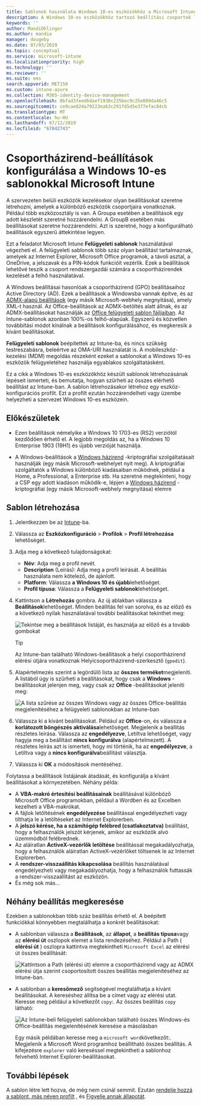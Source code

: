 ```yaml
---
title: Sablonok használata Windows 10-es eszközökhöz a Microsoft Intune-Azure-ban | Microsoft Docs
description: A Windows 10-es eszközökhöz tartozó beállítási csoportok létrehozásához használja a Microsoft Intune felügyeleti sablonjait. Ezekkel a beállításokkal konfigurálhatja az Office-programokat, a biztonságos szolgáltatásokat az Internet Explorerben, vezérelheti a OneDrive elérését, a távoli asztal funkcióinak használatát, az Automatikus lejátszást, az energiagazdálkodási beállítások beállítását, a HTTP-nyomtatás használatát, a különböző funkciók használatát felhasználói bejelentkezés beállításai és az Eseménynapló méretének szabályozása.
keywords: ''
author: MandiOhlinger
ms.author: mandia
manager: dougeby
ms.date: 07/03/2019
ms.topic: conceptual
ms.service: microsoft-intune
ms.localizationpriority: high
ms.technology: ''
ms.reviewer: ''
ms.suite: ems
search.appverid: MET150
ms.custom: intune-azure
ms.collection: M365-identity-device-management
ms.openlocfilehash: 0bfad3feed6daef1930c235bec9c25e809da46c5
ms.sourcegitcommit: ce9cae824a79223eab3c291fd5d5e377efac84cb
ms.translationtype: MT
ms.contentlocale: hu-HU
ms.lasthandoff: 07/12/2019
ms.locfileid: "67842743"
---
```

# <a name="use-windows-10-templates-to-configure-group-policy-settings-in-microsoft-intune"></a>Csoportházirend-beállítások konfigurálása a Windows 10-es sablonokkal Microsoft Intune

A szervezeten belüli eszközök kezelésekor olyan beállításokat szeretne létrehozni, amelyek a különböző eszközök csoportjaira vonatkoznak. Például több eszközosztály is van. A Groupa esetében a beállítások egy adott készletét szeretné hozzárendelni. A GroupB esetében más beállításokat szeretne hozzárendelni. Azt is szeretné, hogy a konfigurálható beállítások egyszerű áttekintése legyen.

Ezt a feladatot Microsoft Intune **Felügyeleti sablonok** használatával végezheti el. A felügyeleti sablonok több száz olyan beállítást tartalmaznak, amelyek az Internet Explorer, Microsoft Office programok, a távoli asztal, a OneDrive, a jelszavak és a PIN-kódok funkcióit vezérlik. Ezek a beállítások lehetővé teszik a csoport rendszergazdái számára a csoportházirendek kezelését a felhő használatával.

A Windows beállításai hasonlóak a csoportházirend (GPO) beállításaihoz Active Directory (AD). Ezek a beállítások a Windowsba vannak építve, és az [ADMX-alapú beállítások](https://docs.microsoft.com/windows/client-management/mdm/understanding-admx-backed-policies) (egy másik Microsoft-webhely megnyitása), amely XML-t használ. Az Office-beállítások az ADMX-betöltés alatt állnak, és az ADMX-beállításokat használják az [Office felügyeleti sablon fájljaiban](https://www.microsoft.com/download/details.aspx?id=49030). Az Intune-sablonok azonban 100%-os felhő-alapúak. Egyszerű és közvetlen továbbítási módot kínálnak a beállítások konfigurálásához, és megkeresik a kívánt beállításokat.

**Felügyeleti sablonok** beépítettek az Intune-ba, és nincs szükség testreszabásra, beleértve az OMA-URI használatát is. A mobileszköz-kezelési (MDM) megoldás részeként ezeket a sablonokat a Windows 10-es eszközök felügyeletéhez használja egyablakos szolgáltatásként.

Ez a cikk a Windows 10-es eszközökhöz készült sablonok létrehozásának lépéseit ismerteti, és bemutatja, hogyan szűrheti az összes elérhető beállítást az Intune-ban. A sablon létrehozásakor létrehoz egy eszköz-konfigurációs profilt. Ezt a profilt ezután hozzárendelheti vagy üzembe helyezheti a szervezet Windows 10-es eszközein.

## <a name="before-you-begin"></a>Előkészületek

- Ezen beállítások némelyike a Windows 10 1703-es (RS2) verziótól kezdődően érhető el. A legjobb megoldás az, ha a Windows 10 Enterprise 1903 (19H1) és újabb verzióját használja.

- A Windows-beállítások a [Windows házirend](https://docs.microsoft.com/windows/client-management/mdm/policy-configuration-service-provider#admx-backed-policies) -kriptográfiai szolgáltatásait használják (egy másik Microsoft-webhelyet nyit meg). A kriptográfiai szolgáltatók a Windows különböző kiadásaiban működnek, például a Home, a Professional, a Enterprise stb. Ha szeretné megtekinteni, hogy a CSP egy adott kiadáson működik-e, lépjen a [Windows házirend](https://docs.microsoft.com/windows/client-management/mdm/policy-configuration-service-provider#admx-backed-policies) -kriptográfiai (egy másik Microsoft-webhely megnyitása) elemre

## <a name="create-a-template"></a>Sablon létrehozása

1. Jelentkezzen be az [Intune](https://go.microsoft.com/fwlink/?linkid=2090973)-ba.
2. Válassza az **Eszközkonfiguráció** > **Profilok** > **Profil létrehozása** lehetőséget.
3. Adja meg a következő tulajdonságokat:

    - **Név**: Adja meg a profil nevét.
    - **Description** (Leírás): Adja meg a profil leírását. A beállítás használata nem kötelező, de ajánlott.
    - **Platform**: Válassza **a Windows 10 és újabb**lehetőséget.
    - **Profil típusa**: Válassza a **Felügyeleti sablonok**lehetőséget.

4. Kattintson a **Létrehozás** gombra. Az új ablakban válassza a **Beállítások**lehetőséget. Minden beállítás fel van sorolva, és az előző és a következő nyilak használatával további beállításokat tekinthet meg:

    ![Tekintse meg a beállítások listáját, és használja az előző és a tovább gombokat](./media/administrative-templates-windows/administrative-templates-sample-settings-list.png)

    > [!TIP]
    > Az Intune-ban található Windows-beállítások a helyi csoportházirend elérési útjára vonatkoznak Helyicsoportházirend-szerkesztő (`gpedit`).

5. Alapértelmezés szerint a legördülő lista az **összes terméket**megjeleníti. A listából úgy is szűrheti a beállításokat, hogy csak a **Windows** -beállításokat jelenjen meg, vagy csak az **Office** -beállításokat jeleníti meg:

    ![A lista szűrése az összes Windows vagy az összes Office-beállítás megjelenítéséhez a felügyeleti sablonokban az Intune-ban](./media/administrative-templates-windows/administrative-templates-choose-windows-office-all-products.png)

6. Válassza ki a kívánt beállításokat. Például az **Office**-on, és válassza a **korlátozott böngészés aktiválása**lehetőséget. Megjelenik a beállítás részletes leírása. Válassza az **engedélyezve**, Letiltva lehetőséget, vagy hagyja meg a beállítást **nincs konfigurálva** (alapértelmezett). A részletes leírás azt is ismerteti, hogy mi történik, ha az **engedélyezve**, a Letiltva vagy a **nincs konfigurálva**beállítást választja.
7. Válassza ki **OK** a módosítások mentéséhez.

Folytassa a beállítások listájának átadását, és konfigurálja a kívánt beállításokat a környezetében. Néhány példa:

- A **VBA-makró értesítési beállításainak** beállításával különböző Microsoft Office programokban, például a Wordben és az Excelben kezelheti a VBA-makrókat.
- A fájlok letöltésének **engedélyezése** beállítással engedélyezheti vagy tilthatja le a letöltéseket az Internet Explorerben.
- A **jelszó kérése, ha a számítógép felébred (csatlakoztatva)** beállítást, hogy a felhasználók jelszót kérjenek, amikor az eszközök alvó üzemmódból felébrednek.
- Az aláíratlan **ActiveX-vezérlők letöltése** beállítással megakadályozhatja, hogy a felhasználók aláíratlan ActiveX-vezérlőket töltsenek le az Internet Explorerben.
- A **rendszer-visszaállítás kikapcsolása** beállítás használatával engedélyezheti vagy megakadályozhatja, hogy a felhasználók futtassák a rendszer-visszaállítást az eszközön.
- És még sok más...

## <a name="find-some-settings"></a>Néhány beállítás megkeresése

Ezekben a sablonokban több száz beállítás érhető el. A beépített funkciókkal könnyebben megtalálhatja a konkrét beállításokat:

- A sablonban válassza a **Beállítások**, az **állapot**, a **beállítás típusa**vagy az **elérési út** oszlopok elemet a lista rendezéséhez. Például a Path ( **elérési út** ) oszlopra kattintva megtekintheti `Microsoft Excel` az elérési út összes beállítását:

  ![Kattintson a Path (elérési út) elemre a csoportházirend vagy az ADMX elérési útja szerint csoportosított összes beállítás megjelenítéséhez az Intune-ban.](./media/administrative-templates-windows/path-filter-shows-excel-options.png)

- A sablonban a **keresőmező** segítségével megtalálhatja a kívánt beállításokat. A kereséshez állítsa be a címet vagy az elérési utat. Keresse meg például a következőt `copy`:. Az összes beállítás `copy` látható:

  ![Az Intune-beli felügyeleti sablonokban található összes Windows-és Office-beállítás megjelenítésének keresése a másolásban](./media/administrative-templates-windows/search-copy-settings.png) 

  Egy másik példában keresse meg a `microsoft word`következőt:. Megjelenik a Microsoft Word programhoz beállítható összes beállítás. A kifejezésre `explorer` való kereséssel megtekintheti a sablonhoz felvehető Internet Explorer-beállításokat.

## <a name="next-steps"></a>További lépések

A sablon létre lett hozva, de még nem csinál semmit. Ezután [rendelje hozzá a sablont, más néven profilt](device-profile-assign.md) , és [Figyelje annak állapotát](device-profile-monitor.md).
